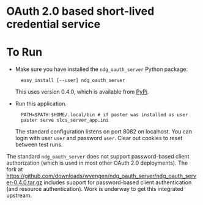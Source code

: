 OAuth 2.0 based short-lived credential service
==============================================

  
To Run
======

* Make sure you have installed the `ndg_oauth_server` Python package:

        easy_install [--user] ndg_oauth_server

  This uses version 0.4.0, which is available from [PyPi].

* Run this application.

        PATH=$PATH:$HOME/.local/bin # if paster was installed as user
        paster serve slcs_server_app.ini

  The standard configuration listens on port 8082 on localhost. You can
  login with user `user` and password `user`. Clear out cookies to reset
  between test runs.


The standard `ndg_oauth_server` does not support password-based client
authorization (which is used in most other OAuth 2.0 deployments).
The fork at
  https://github.com/downloads/wvengen/ndg_oauth_server/ndg_oauth_server-0.4.0.tar.gz
includes support for password-based client authentication (and resource
authentication). Work is underway to get this integrated upstream.

[PyPi]: http://pypi.python.org/
